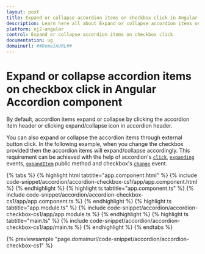 ```yaml
---
layout: post
title: Expand or collapse accordion items on checkbox click in Angular Accordion component | Syncfusion
description: Learn here all about Expand or collapse accordion items on checkbox click in Syncfusion Angular Accordion component of Syncfusion Essential JS 2 and more.
platform: ej2-angular
control: Expand or collapse accordion items on checkbox click 
documentation: ug
domainurl: ##DomainURL##
---
```


# Expand or collapse accordion items on checkbox click in Angular Accordion component

By default, accordion items expand or collapse by clicking the accordion item header or clicking expand/collapse icon in accordion header.

You can also expand or collapse the accordion items through external button click. In the following example, when you change the checkbox provided then the accordion items will expand/collapse accordingly. This requirement can be achieved with the help of accordion's [`click`](https://ej2.syncfusion.com/angular/documentation/api/accordion#click), [`expanding`](https://ej2.syncfusion.com/angular/documentation/api/accordion#expanding) events, [`expandItem`](https://ej2.syncfusion.com/angular/documentation/api/accordion#expanditem) public method and checkbox's [`change`](https://ej2.syncfusion.com/angular/documentation/api/check-box#change) event.

{% tabs %}
{% highlight html tabtitle="app.component.html" %}
{% include code-snippet/accordion/accordion-checkbox-cs1/app/app.component.html %}
{% endhighlight %}
{% highlight ts tabtitle="app.component.ts" %}
{% include code-snippet/accordion/accordion-checkbox-cs1/app/app.component.ts %}
{% endhighlight %}
{% highlight ts tabtitle="app.module.ts" %}
{% include code-snippet/accordion/accordion-checkbox-cs1/app/app.module.ts %}
{% endhighlight %}
{% highlight ts tabtitle="main.ts" %}
{% include code-snippet/accordion/accordion-checkbox-cs1/app/main.ts %}
{% endhighlight %}
{% endtabs %}
  
{% previewsample "page.domainurl/code-snippet/accordion/accordion-checkbox-cs1" %}

